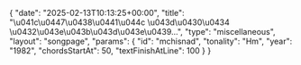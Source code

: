 {
    "date": "2025-02-13T10:13:25+00:00",
    "title": "\u041c\u0447\u0438\u0441\u044c \u043d\u0430\u0434 \u0432\u043e\u043b\u043d\u043e\u0439...",
    "type": "miscellaneous",
    "layout": "songpage",
    "params": {
        "id": "mchisnad",
        "tonality": "Hm",
        "year": "1982",
        "chordsStartAt": 50,
        "textFinishAtLine": 100
    }
}